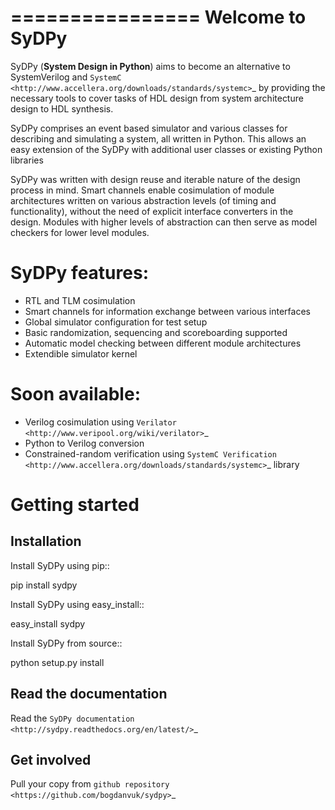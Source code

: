 ================
Welcome to SyDPy
================

SyDPy (**System Design in Python**) aims to become an alternative to SystemVerilog and 
`SystemC <http://www.accellera.org/downloads/standards/systemc>`_ by providing the necessary tools to cover tasks of 
HDL design from system architecture design to HDL synthesis.

SyDPy comprises an event based simulator and various classes for describing and simulating a system, all written in Python. 
This allows an easy extension of the SyDPy with additional user classes or existing Python libraries

SyDPy was written with design reuse and iterable nature of the design process in mind. Smart channels enable cosimulation of 
module architectures written on various abstraction levels (of timing and functionality), without the need of explicit 
interface converters in the design. Modules with higher levels of abstraction can then serve as model checkers for lower
level modules. 

SyDPy features:
===============
 - RTL and TLM cosimulation
 - Smart channels for information exchange between various interfaces
 - Global simulator configuration for test setup
 - Basic randomization, sequencing and scoreboarding supported
 - Automatic model checking between different module architectures
 - Extendible simulator kernel
 
Soon available:
===============
 - Verilog cosimulation using `Verilator <http://www.veripool.org/wiki/verilator>`_
 - Python to Verilog conversion
 - Constrained-random verification using `SystemC Verification <http://www.accellera.org/downloads/standards/systemc>`_ library
 
Getting started
===============

Installation
------------

Install SyDPy using pip::

  pip install sydpy

Install SyDPy using easy_install::

  easy_install sydpy
  
Install SyDPy from source::

  python setup.py install

Read the documentation
----------------------

Read the `SyDPy documentation <http://sydpy.readthedocs.org/en/latest/>`_

Get involved
------------

Pull your copy from `github repository <https://github.com/bogdanvuk/sydpy>`_


 